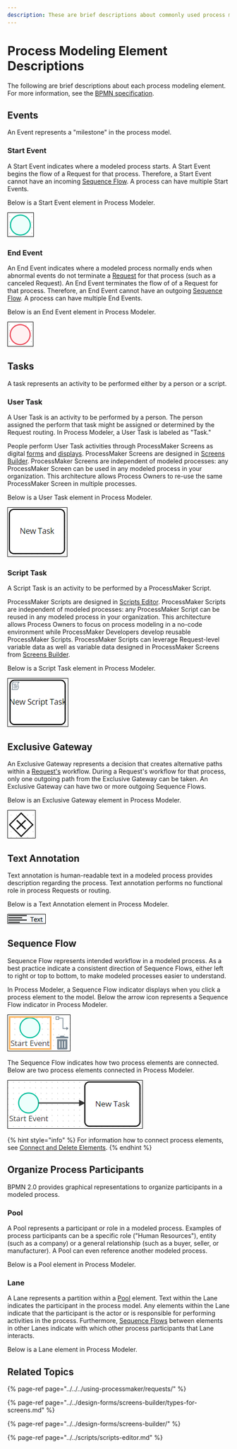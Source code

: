 ```yaml
---
description: These are brief descriptions about commonly used process modeling elements.
---
```


# Process Modeling Element Descriptions

The following are brief descriptions about each process modeling element. For more information, see the [BPMN specification](https://www.omg.org/spec/BPMN/2.0/About-BPMN/).

## Events

An Event represents a "milestone" in the process model.

### Start Event

A Start Event indicates where a modeled process starts. A Start Event begins the flow of a Request for that process. Therefore, a Start Event cannot have an incoming [Sequence Flow](process-modeling-element-descriptions.md#sequence-flow). A process can have multiple Start Events.

Below is a Start Event element in Process Modeler.

![Start Event element](../../../.gitbook/assets/start-event-element-process-modeler-processes.png)

### End Event

An End Event indicates where a modeled process normally ends when abnormal events do not terminate a [Request](../../../using-processmaker/requests/) for that process \(such as a canceled Request\). An End Event terminates the flow of of a Request for that process. Therefore, an End Event cannot have an outgoing [Sequence Flow](process-modeling-element-descriptions.md#sequence-flow). A process can have multiple End Events.

Below is an End Event element in Process Modeler.

![End Event element](../../../.gitbook/assets/end-event-element-process-modeler-processes.png)

## Tasks

A task represents an activity to be performed either by a person or a script.

### User Task

A User Task is an activity to be performed by a person. The person assigned the perform that task might be assigned or determined by the Request routing. In Process Modeler, a User Task is labeled as "Task."

People perform User Task activities through ProcessMaker Screens as digital [forms](../../design-forms/screens-builder/types-for-screens.md#forms) and [displays](../../design-forms/screens-builder/types-for-screens.md#display). ProcessMaker Screens are designed in [Screens Builder](../../design-forms/screens-builder/). ProcessMaker Screens are independent of modeled processes: any ProcessMaker Screen can be used in any modeled process in your organization. This architecture allows Process Owners to re-use the same ProcessMaker Screen in multiple processes.

Below is a User Task element in Process Modeler.

![User Task element](../../../.gitbook/assets/task-element-process-modeler-processes.png)

### Script Task

A Script Task is an activity to be performed by a ProcessMaker Script.

ProcessMaker Scripts are designed in [Scripts Editor](../../scripts/scripts-editor.md). ProcessMaker Scripts are independent of modeled processes: any ProcessMaker Script can be reused in any modeled process in your organization. This architecture allows Process Owners to focus on process modeling in a no-code environment while ProcessMaker Developers develop reusable ProcessMaker Scripts. ProcessMaker Scripts can leverage Request-level variable data as well as variable data designed in ProcessMaker Screens from [Screens Builder](../../design-forms/screens-builder/).

Below is a Script Task element in Process Modeler.

![Script Task element](../../../.gitbook/assets/script-task-element-process-modeler-processes.png)

## Exclusive Gateway

An Exclusive Gateway represents a decision that creates alternative paths within a [Request's](../../../using-processmaker/requests/) workflow. During a Request's workflow for that process, only one outgoing path from the Exclusive Gateway can be taken. An Exclusive Gateway can have two or more outgoing Sequence Flows.

Below is an Exclusive Gateway element in Process Modeler.

![Exclusive Gateway element](../../../.gitbook/assets/exclusive-gateway-element-process-modeler-processes.png)

## Text Annotation

Text annotation is human-readable text in a modeled process provides description regarding the process. Text annotation performs no functional role in process Requests or routing.

Below is a Text Annotation element in Process Modeler.

![Text Annotation element](../../../.gitbook/assets/text-control-screens-builder-processes%20%281%29.png)

## Sequence Flow

Sequence Flow represents intended workflow in a modeled process. As a best practice indicate a consistent direction of Sequence Flows, either left to right or top to bottom, to make modeled processes easier to understand.

In Process Modeler, a Sequence Flow indicator displays when you click a process element to the model. Below the arrow icon represents a Sequence Flow indicator in Process Modeler.

![Sequence Flow indicator on a selected process element](../../../.gitbook/assets/sequence-flow-indicator-process-modeler-processes.png)

The Sequence Flow indicates how two process elements are connected. Below are two process elements connected in Process Modeler.

![Two process elements connected by the Sequence Flow](../../../.gitbook/assets/sequence-flow-connecting-elements-process-modeler-processes.png)

{% hint style="info" %}
For information how to connect process elements, see [Connect and Delete Elements](the-quick-toolbar.md#connect-one-element-to-another).
{% endhint %}

## Organize Process Participants

BPMN 2.0 provides graphical representations to organize participants in a modeled process.

### Pool

A Pool represents a participant or role in a modeled process. Examples of process participants can be a specific role \("Human Resources"\), entity \(such as a company\) or a general relationship \(such as a buyer, seller, or manufacturer\). A Pool can even reference another modeled process.

Below is a Pool element in Process Modeler.



### Lane

A Lane represents a partition within a [Pool](process-modeling-element-descriptions.md#pool) element. Text within the Lane indicates the participant in the process model. Any elements within the Lane indicate that the participant is the actor or is responsible for performing activities in the process. Furthermore, [Sequence Flows](process-modeling-element-descriptions.md#sequence-flow) between elements in other Lanes indicate with which other process participants that Lane interacts.

Below is a Lane element in Process Modeler.



## Related Topics

{% page-ref page="../../../using-processmaker/requests/" %}

{% page-ref page="../../design-forms/screens-builder/types-for-screens.md" %}

{% page-ref page="../../design-forms/screens-builder/" %}

{% page-ref page="../../scripts/scripts-editor.md" %}


